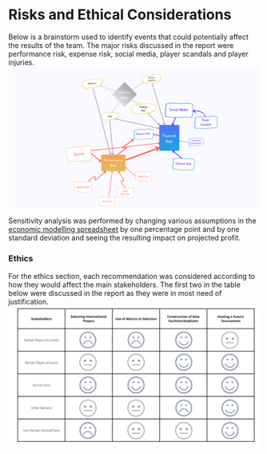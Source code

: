 # Risks and Ethical Considerations

Below is a brainstorm used to identify events that could potentially affect the results of the team. The major risks discussed in the report were performance risk, expense risk, social media, player scandals and player injuries.
![](brainstorm.png)

Sensitivity analysis was performed by changing various assumptions in the [economic modelling spreadsheet](Pre-Modelling_and_Economic_Analysis.xlsx) by one percentage point and by one standard deviation and seeing the resulting impact on projected profit.

### Ethics
For the ethics section, each recommendation was considered according to how they would affect the main stakeholders. The first two in the table below were discussed in the report as they were in most need of justification.
![](Ethical%20Considerations.png)
